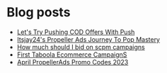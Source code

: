 # Blog posts
<!-- BLOG-POST-LIST:START -->
- [Let&#39;s Try Pushing COD Offers With Push](https://afflift.com/f/threads/lets-try-pushing-cod-offers-with-push.10646/)
- [Itsjay24&#39;s Propeller Ads Journey To Pop Mastery](https://afflift.com/f/threads/itsjay24s-propeller-ads-journey-to-pop-mastery.10146/)
- [How much should I bid on scpm campaigns](https://afflift.com/f/threads/how-much-should-i-bid-on-scpm-campaigns.10702/)
- [First Taboola Ecommerce CampaignS](https://afflift.com/f/threads/first-taboola-ecommerce-campaigns.10375/)
- [April PropellerAds Promo Codes 2023](https://afflift.com/f/threads/april-propellerads-promo-codes-2023.10657/)
<!-- BLOG-POST-LIST:END -->
